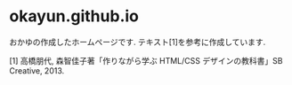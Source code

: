 # okayun.github.io
おかゆの作成したホームページです.
テキスト[1]を参考に作成しています.


[1] 高橋朋代, 森智佳子著「作りながら学ぶ HTML/CSS デザインの教科書」SB Creative, 2013.
